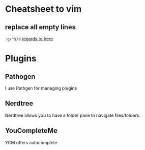 # Cheatsheet to vim
## replace all empty lines
`:g/^$/d` [regards to here](https://alvinalexander.com/linux-unix/vi-vim-delete-blank-lines-empty-lines)

# Plugins
## Pathogen
I use Pathgen for managing plugins
## Nerdtree
Nerdtree allows you to have a folder pane to navigate files/folders.
## YouCompleteMe
YCM offers autocomplete
